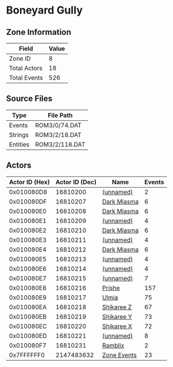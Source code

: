 # Boneyard Gully

## Zone Information

| Field        |   Value |
|--------------|---------|
| Zone ID      |       8 |
| Total Actors |      18 |
| Total Events |     526 |

## Source Files

| Type     | File Path      |
|----------|----------------|
| Events   | ROM3/0/74.DAT  |
| Strings  | ROM3/2/18.DAT  |
| Entities | ROM3/2/118.DAT |

## Actors

| Actor ID (Hex)   |   Actor ID (Dec) | Name                                           |   Events |
|------------------|------------------|------------------------------------------------|----------|
| 0x010080D8       |         16810200 | [(unnamed)](./16810200/)                       |        2 |
| 0x010080DF       |         16810207 | [Dark Miasma](./16810207%20-%20Dark%20Miasma/) |        6 |
| 0x010080E0       |         16810208 | [Dark Miasma](./16810208%20-%20Dark%20Miasma/) |        6 |
| 0x010080E1       |         16810209 | [(unnamed)](./16810209/)                       |        4 |
| 0x010080E2       |         16810210 | [Dark Miasma](./16810210%20-%20Dark%20Miasma/) |        6 |
| 0x010080E3       |         16810211 | [(unnamed)](./16810211/)                       |        4 |
| 0x010080E4       |         16810212 | [Dark Miasma](./16810212%20-%20Dark%20Miasma/) |        6 |
| 0x010080E5       |         16810213 | [(unnamed)](./16810213/)                       |        4 |
| 0x010080E6       |         16810214 | [(unnamed)](./16810214/)                       |        4 |
| 0x010080E7       |         16810215 | [(unnamed)](./16810215/)                       |        7 |
| 0x010080E8       |         16810216 | [Prishe](./16810216%20-%20Prishe/)             |      157 |
| 0x010080E9       |         16810217 | [Ulmia](./16810217%20-%20Ulmia/)               |       75 |
| 0x010080EA       |         16810218 | [Shikaree Z](./16810218%20-%20Shikaree%20Z/)   |       67 |
| 0x010080EB       |         16810219 | [Shikaree Y](./16810219%20-%20Shikaree%20Y/)   |       73 |
| 0x010080EC       |         16810220 | [Shikaree X](./16810220%20-%20Shikaree%20X/)   |       72 |
| 0x010080ED       |         16810221 | [(unnamed)](./16810221/)                       |        8 |
| 0x010080F7       |         16810231 | [Ramblix](./16810231%20-%20Ramblix/)           |        2 |
| 0x7FFFFFF0       |       2147483632 | [Zone Events](./Zone%20Events/)                |       23 |